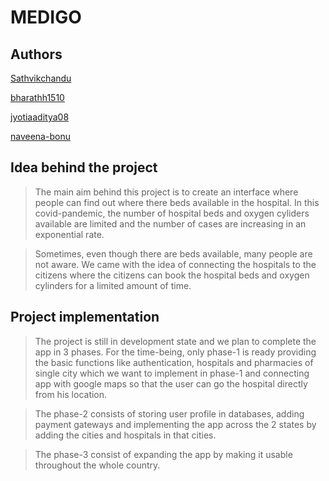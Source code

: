 # MEDIGO


## Authors


 [Sathvikchandu](https://github.com/sathvikchandu)
 
 
 
 [bharathh1510](https://github.com/bharathh1510)
 
 
 
 [jyotiaaditya08](https://github.com/jyotiaaditya08)
 
 
 
 [naveena-bonu](https://github.com/naveena-bonu)

## Idea behind the project 
>The main aim behind this project is to create an interface where people can find out where there beds available in the hospital. In this covid-pandemic, the number of hospital beds and oxygen cyliders available are limited and the number of cases are increasing in an exponential rate.

>Sometimes, even though there are beds available, many people are not aware. We came with the idea of connecting the hospitals to the citizens where the citizens can book the hospital beds and oxygen cylinders for a limited amount of time.

## Project implementation
>The project is still in development state and we plan to complete the app in 3 phases. For the time-being, only phase-1 is ready providing the basic functions like authentication, hospitals and pharmacies of single city which we want to implement in phase-1 and connecting app with google maps so that the user can go the hospital directly from his location.

>The phase-2 consists of storing user profile in databases, adding payment gateways and implementing the app across the 2 states by adding the cities and hospitals in that cities.

>The phase-3 consist of expanding the app by making it usable throughout the whole country. 




